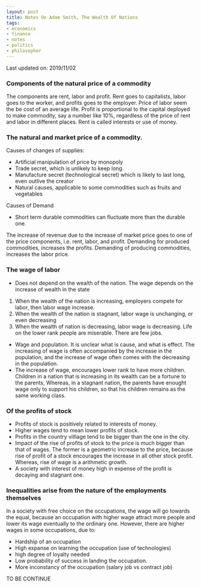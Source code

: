 ```yaml
---
layout: post
title: Notes On Adam Smith, The Wealth Of Nations
tags:
- economics
- finance
- notes
- politics
- philosopher
---
```


Last updated on: 2019/11/02

### Components of the natural price of a commodity
The components are rent, labor and profit. Rent goes to capitalists, labor goes to the worker, and profits goes to the employer. Price of labor seem the be cost of an average life. Profit is proportional to the capital deployed to make commodity, say a number like 10%, regardless of the price of rent and labor in different places. Rent is called interests or use of money.

### The natural and market price of a commodity.
Causes of changes of supplies:
- Artificial manipulation of price by monopoly
- Trade secret, which is unlikely to keep long.
- Manufacture secret (technological secret) which is likely to last long, even outlive the creator
- Natural causes, applicable to some commodities such as fruits and vegetables

Causes of Demand
- Short term durable commodities can fluctuate more than the durable one.

The increase of revenue due to the increase of market price goes to one of the price components, i.e. rent, labor, and profit. Demanding for produced commodities, increases the profits. Demanding of producing commodities, increases the labor price.

### The wage of labor
- Does not depend on the wealth of the nation. The wage depends on the increase of wealth in the state
1. When the wealth of the nation is increasing, employers compete for labor, then labor wage increase.
2. When the wealth of the nation is stagnant, labor wage is unchanging, or even decreasing
3. When the wealth of nation is decreasing, labor wage is decreasing. Life on the lower rank people are miserable. There are few jobs.
- Wage and population. It is unclear what is cause, and what is effect. The increasing of wage is often accompanied by the increase in the population, and the increase of wage often comes with the decreasing in the population.
- The increase of wage, encourages lower rank to have more children. Children in a nation that is increasing in its wealth can be a fortune to the parents, Whereas, in a stagnant nation, the parents have enought wage only to support his children, so that his children remains as the same working class.

### Of the profits of stock
- Profits of stock is positively related to interests of money.
- Higher wages tend to mean lower profits of stock.
- Profits in the country villlage tend to be bigger than the one in the city.
- Impact of the rise of profits of stock to the price is much bigger than that of wages. The former is a geometric increase to the price, because rise of profit of a stock encourages the increase in all other stock profit. Whereas, rise of wage is a arithmetic growth.
- A society with interest of money high in expense of the profit is decaying and stagnant one.

### Inequalities arise from the nature of the employments themselves
In a society with free choice on the occupations, the wage will go towards the equal, because an occupation with higher wage attract more people and lower its wage eventually to the ordinary one. However, there are higher wages in some occupations, due to:
- Hardship of an occupation
- High expanse on learning the occupation (use of technologies)
- high degree of loyalty needed
- Low probability of success in landing the occupation.
- More inconstancy of the occupation (salary job vs contract job)

TO BE CONTINUE




